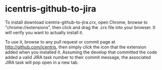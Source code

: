 # icentris-github-to-jira

To install download icentris-github-to-jira.crx, open Chrome, browse to "chrome://extensions", then click and drag the .crx file into your browser.  It will verify you want to actually install it.

To use it, browse to any pull request or commit page at http://github.com/icentris, then simply click the icon that the extension added when you installed it.  Assuming the develop that committed the code added a valid JIRA task number to their commit message, the associated JIRA task will pop open in a new tab.

